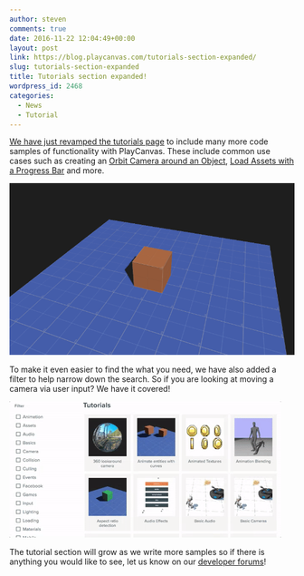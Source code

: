 ```yaml
---
author: steven
comments: true
date: 2016-11-22 12:04:49+00:00
layout: post
link: https://blog.playcanvas.com/tutorials-section-expanded/
slug: tutorials-section-expanded
title: Tutorials section expanded!
wordpress_id: 2468
categories:
  - News
  - Tutorial
---
```


[We have just revamped the tutorials page](https://developer.playcanvas.com/en/tutorials/) to include many more code samples of functionality with PlayCanvas. These include common use cases such as creating an [Orbit Camera around an Object](https://playcanvas.com/project/438243/overview/orbit-camera), [Load Assets with a Progress Bar](https://playcanvas.com/project/436584/overview/load-assets-with-progress-bar) and more.

[![orbit-camera](/assets/media/Orbit-Camera.gif)](/assets/media/Orbit-Camera.gif)

To make it even easier to find the what you need, we have also added a filter to help narrow down the search. So if you are looking at moving a camera via user input? We have it covered!

![tutorial-filter](/assets/media/tutorial-filter.gif)

The tutorial section will grow as we write more samples so if there is anything you would like to see, let us know on our [developer forums](https://forum.playcanvas.com/c/suggestions)!
